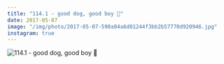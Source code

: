 ```yaml
---
title: "114.1 - good dog, good boy 🐶"
date: 2017-05-07
image: "/img/photo/2017-05-07-590a04a6d01244f3bb2b57770d920946.jpg"
instagram: true
---
```


![114.1 - good dog, good boy 🐶](/img/photo/2017-05-07-590a04a6d01244f3bb2b57770d920946.jpg)
